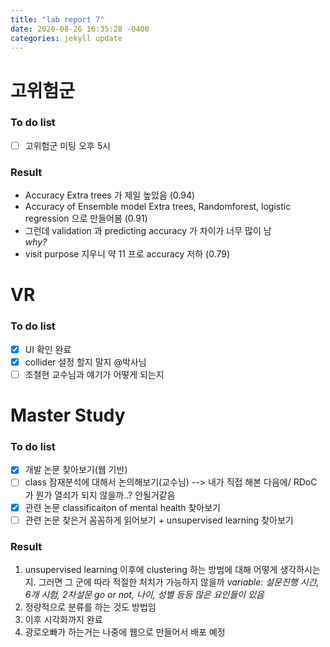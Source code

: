 ```yaml
---
title: "lab report 7"
date: 2020-08-26 16:35:28 -0400
categories: jekyll update
---
```

# 고위험군
### To do list
- [ ] 고위험군 미팅 오후 5시

### Result
- Accuracy Extra trees 가 제일 높았음 (0.94)
- Accuracy of Ensemble model Extra trees, Randomforest, logistic regression 으로 만들어봄 (0.91)
- 그런데 validation 과 predicting accuracy 가 차이가 너무 많이 남  
 _why?_
 - visit purpose 지우니 약 11 프로 accuracy 저하 (0.79)

# VR
### To do list
- [x] UI 확인 완료
- [x] collider 설정 할지 말지 @박사님
- [ ] 조쳘현 교수님과 얘기가 어떻게 되는지

# Master Study
### To do list
- [x] 개발 논문 찾아보기(웹 기반)
- [ ] class 잠재분석에 대해서 논의해보기(교수님) --> 내가 직접 해본 다음에/ RDoC 가 뭔가 열쇠가 되지 않을까..? 안될거같음
- [x] 관련 논문 classificaiton of mental health 찾아보기
- [ ] 관련 논문 찾은거 꼼꼼하게 읽어보기 + unsupervised learning 찾아보기

### Result
1. unsupervised learning 이후에 clustering 하는 방법에 대해 어떻게 생각하시는지.
그러면 그 군에 따라 적절한 처치가 가능하지 않을까
_variable: 설문진행 시간, 6개 시험, 2차설문 go or not, 나이, 성별 등등 많은 요인들이 있음_
2. 정량적으로 분류를 하는 것도 방법임
3. 이후 시각화까지 완료
4. 광로오빠가 하는거는 나중에 웹으로 만들어서 배포 예정
